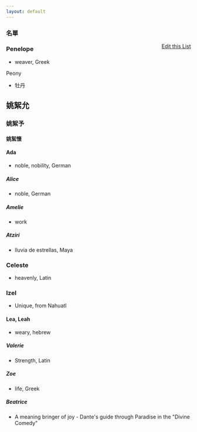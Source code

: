 ```yaml
---
layout: default
---
```


<h3>
<a id="a-list-of-names" class="anchor" href="#a-list-of-names" aria-hidden="true"><span class="octicon octicon-link"></span></a>名單</h3>
<a href="https://github.com/Strangehill/names/edit/gh-pages/index.md" style="float:right;">Edit this List</a>

### Penelope
  - weaver, Greek

Peony
  - 牡丹

## 姚絮允

### 姚絮予

#### 姚絮懷




#### Ada
  - noble, nobility, German

##### Alice
  - noble, German

##### Amelie
  - work

##### Atziri
  - lluvia de estrellas, Maya

### Celeste
  - heavenly, Latin

### Izel
  - Unique, from Nahuatl

#### Lea, Leah
  - weary, hebrew

##### Valerie 
  - Strength, Latin

##### Zoe
  - life, Greek

##### Beatrice
  - A meaning bringer of joy - Dante's guide through Paradise in the "Divine Comedy"

